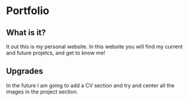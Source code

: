 <h1>Portfolio</h1>
<h2>What is it?</h2>
<p class="quick_info">It out this is my personal website. In this website you will find my current and future projetcs, and get to know me!</p>
<h2>Upgrades</h2>
<p class="upgrades">In the future I am going to add a CV section and try and center all the images in the project section.</p>
<div class="summary" data-summary-type = "A webiste about me" data-image = https://wallpaperaccess.com/full/1267249.jpg></div>

<!---

Neumophoric Calculator, A simple web calculator
ChatAway, A simple chat application
Panel, A smart mirror
Plant Monitor, A baby monitor for your plant
Rasp Tv, A smart tv module

-->
